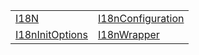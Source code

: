 |                                                   |                                                       |
| ------------------------------------------------- | ----------------------------------------------------- |
| [I18N](/i18n/variable/i18n)                       | [I18nConfiguration](/i18n/variable/i18nconfiguration) |
| [I18nInitOptions](/i18n/variable/i18ninitoptions) | [I18nWrapper](/i18n/variable/i18nwrapper)             |